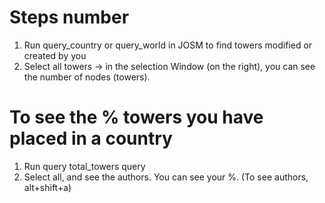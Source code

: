 # Steps number
1. Run query_country or query_world in JOSM to find towers modified or created by you
2. Select all towers -> in the selection Window (on the right), you can see the number of nodes (towers).

# To see the % towers you have placed in a country
1. Run query total_towers query
2. Select all, and see the authors. You can see your %. (To see authors, alt+shift+a)


